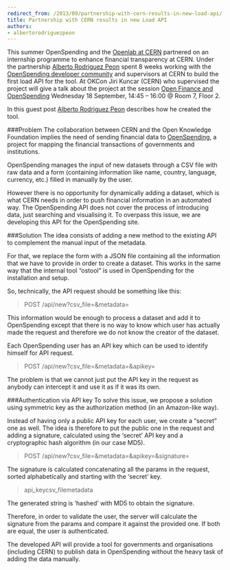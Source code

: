 ```yaml
---
redirect_from: /2013/09/partnership-with-cern-results-in-new-load-api/
title: Partnership with CERN results in new Load API
authors:
- albertorodriguezpeon
---
```

This summer OpenSpending and the <a href="http://openlab.web.cern.ch/">Openlab at CERN</a> partnered on an internship programme to enhance financial transparency at CERN. Under the partnership <a href="http://openlab.web.cern.ch/about/people/alberto-rodriguez-peon">Alberto Rodriguez Peon</a> spent 8 weeks working with the <a href="http://lists.okfn.org/mailman/listinfo/openspending-dev">OpenSpending developer community</a> and supervisors at CERN to build the first load API for the tool. At OKCon Jiri Kuncar (CERN) who supervised the project will give a talk about the project at the session <a href="http://okcon.org/open-data-government-and-governance/session-11/">Open Finance and OpenSpending</a> Wednesday 18 September, 14:45 – 16:00 @ Room 7, Floor 2.

In this guest post <a href="http://openlab.web.cern.ch/about/people/alberto-rodriguez-peon">Alberto Rodriguez Peon</a> describes how he created the tool.

###Problem
The collaboration between CERN and the Open Knowledge Foundation implies the need of sending financial data to <a href="http://openspending.org">OpenSpending</a>, a project for mapping the financial transactions of governments and institutions.

OpenSpending manages the input of new datasets through a CSV file with raw data and a form (containing information like name, country, language, currency, etc.) filled in manually by the user.

However there is no opportunity for dynamically adding a dataset, which is what CERN needs in order to push financial information in an automated way. The OpenSpending API does not cover the process of introducing data, just searching and visualising it. To overpass this issue, we are developing this API for the OpenSpending site.

###Solution
The idea consists of adding a new method to the existing API to complement the manual input of the metadata.

For that, we replace the form with a JSON file containing all the information that we have to provide in order to create a dataset. This works in the same way that the internal tool “ostool” is used in OpenSpending for the installation and setup.

So, technically, the API request should be something like this:

<blockquote>POST /api/new?csv_file=&amp;metadata=
</blockquote>
This information would be enough to process a dataset and add it to OpenSpending except that there is no way to know which user has actually made the request and therefore we do not know the creator of the dataset.

Each OpenSpending user has an API key which can be used to identify himself for API request.

<blockquote>POST /api/new?csv_file=&amp;metadata=&amp;apikey=
</blockquote>
The problem is that we cannot just put the API key in the request as anybody can intercept it and use it as if it was its own.

###Authentication via API key
To solve this issue, we propose a solution using symmetric key as the authorization method (in an Amazon-like way).

Instead of having only a public API key for each user, we create a “secret” one as well. The idea is therefore to put the public one in the request and adding a signature, calculated using the ‘secret’ API key and a cryptographic hash algorithm (in our case MD5).

<blockquote>POST /api/new?csv_file=&amp;metadata=&amp;apikey=&amp;signature=
</blockquote>
The signature is calculated concatenating all the params in the request, sorted alphabetically and starting with the ‘secret’ key.

<blockquote>api_keycsv_filemetadata
</blockquote>
The generated string is ‘hashed’ with MD5 to obtain the signature.

Therefore, in order to validate the user, the server will calculate the signature from the params and compare it against the provided one. If both are equal, the user is authenticated.

The developed API will provide a tool for governments and organisations (including CERN) to publish data in OpenSpending without the heavy task of adding the data manually.

